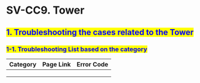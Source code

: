 # SV-CC9. Tower

## <mark style="color:blue;">1. Troubleshooting the cases related to the Tower</mark>

### &#x20;   <mark style="color:blue;">1-1. Troubleshooting List based on the category</mark>

| Category | Page Link | Error Code |
| -------- | --------- | ---------- |
|          |           |            |
|          |           |            |
|          |           |            |
